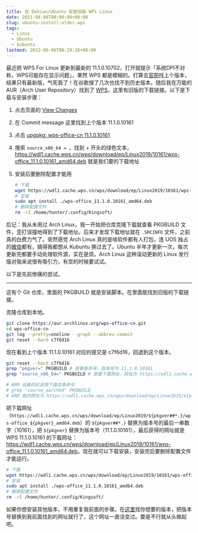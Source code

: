 ```yaml
---
title: 在 Debian/Ubuntu 安装旧版 WPS Linux
date: 2021-08-08T00:00:00+08:00
slug: ubuntu-install-older-wps
tags:
  - Linux
  - Ubuntu
  - kubuntu
lastmod: 2022-06-06T00:29:26+08:00
---
```


最近把 WPS For Linux 更新到最新的 11.1.0.10702，打开就提示「系统DPI不对称，WPS可能存在显示问题」，果然 WPS 都是模糊的。打算去[官网](https://linux.wps.cn/)找上个版本，结果只有最新版，气死我了！在谷歌搜了几次也找不到历史版本。随后我在万能的 AUR（Arch User Repository）找到了 [WPS](https://aur.archlinux.org/packages/wps-office-cn/)，这里有旧版的下载链接。以下是下载与安装步骤：

1. 点击页面的 [View Changes](https://aur.archlinux.org/cgit/aur.git/log/?h=wps-office-cn)

1. 在 Commit message 这里找到上个版本 11.1.0.10161

1. 点击 [upgpkg: wps-office-cn 11.1.0.10161](https://aur.archlinux.org/cgit/aur.git/commit/?h=wps-office-cn&id=c7f6d16d3232488f53755137c58c21736e84f0e6)

1. 搜索 `source_x86_64 = `，找到 + 开头的绿色文本，<https://wdl1.cache.wps.cn/wps/download/ep/Linux2019/10161/wps-office_11.1.0.10161_amd64.deb> 就是我们要的下载地址

1. 安装后要删除配置才能用

    ```bash
    # 下载
    wget https://wdl1.cache.wps.cn/wps/download/ep/Linux2019/10161/wps-office_11.1.0.10161_amd64.deb
    # 安装
    sudo apt install ./wps-office_11.1.0.10161_amd64.deb
    # 删除配置文件
    rm -rI /home/hunter/.config/Kingsoft/
    ```

后记：我从未用过 Arch Linux，我一开始把仓库克隆下载就查看 PKGBUILD 文件，歪打误撞地得到了下载地址。后来才发现下载地址就在 `.SRCINFO` 文件，之前真的白费力气了。突然感觉 Arch Linux 真的是啥软件都有人打包，连 UOS 独占的[微信](https://aur.archlinux.org/packages/wechat-uos/)都有，搞得我都想从 Kubuntu 换过去了。Ubuntu 半年才更新一次，每次更新完都要手动处理软件源，实在是烦。Arch Linux 这种滚动更新的 Linux 发行版对我来说很有吸引力，有空的时候要试试。

以下是先前惨痛的尝试。

---

这有个 Git 仓库，里面的 PKGBUILD 就是安装脚本。在里面能找到旧版的下载链接。

克隆仓库到本地。

```bash
git clone https://aur.archlinux.org/wps-office-cn.git
cd wps-office-cn
git log --pretty=oneline --graph --abbrev-commit
git reset --hard c7f6d16
```

现在看到上个版本 11.1.0.10161 对应的提交是 c7f6d16，回退到这个版本。

```bash
git reset --hard c7f6d16
grep "pkgver=" PKGBUILD # 查看版本号，版本号为 11.1.0.10161
grep "source_x86_64=" PKGBUILD # 查看下载网址，网址为 https://wdl1.cache.wps.cn/wps/download/ep/Linux2019/${pkgver##*.}/wps-office_${pkgver}_amd64.deb

# ARM 设备的应该用下面这条命令
# grep "source_aarch64" PKGBUILD
# ARM 版的网址为 https://wdl1.cache.wps.cn/wps/download/ep/Linux2019/${pkgver##*.}/wps-office_${pkgver}_arm64.deb
```

把下载网址（`https://wdl1.cache.wps.cn/wps/download/ep/Linux2019/${pkgver##*.}/wps-office_${pkgver}_amd64.deb`）的 `${pkgver##*.}` 替换为版本号的最后一串数字（10161），把 `${pkgver}` 替换为版本号（11.1.0.10161），最后获得的网址就是 WPS 11.1.0.10161 的下载网址：<https://wdl1.cache.wps.cn/wps/download/ep/Linux2019/10161/wps-office_11.1.0.10161_amd64.deb>。现在就可以下载安装，安装完后要删除配置文件才能运行。

```bash
# 下载
wget https://wdl1.cache.wps.cn/wps/download/ep/Linux2019/10161/wps-office_11.1.0.10161_amd64.deb
# 安装
sudo apt install ./wps-office_11.1.0.10161_amd64.deb
# 删除配置文件
rm -rI /home/hunter/.config/Kingsoft/
```

如果你想安装其他版本，不用重复我前面的步骤。在[这里](https://aur.archlinux.org/cgit/aur.git/log/?h=wps-office-cn)找你想要的版本，把版本号替换到我前面找到的网址就行了，这个网址一直没变过。要是不行就从头做起吧。
